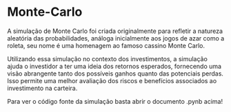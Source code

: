 # Monte-Carlo

A simulação de Monte Carlo foi criada originalmente para refletir a natureza aleatória das probabilidades, análoga inicialmente aos jogos de azar como a roleta, seu nome é uma homenagem ao famoso cassino Monte Carlo.

Utilizando essa simulação no contexto dos investimentos, a simulação ajuda o investidor a ter uma ideia dos retornos esperados, fornecendo uma visão abrangente tanto dos possíveis ganhos quanto das potenciais perdas. Isso permite uma melhor avaliação dos riscos e benefícios associados ao investimento na carteira.

Para ver o código fonte da simulação basta abrir o documento .pynb acima!
